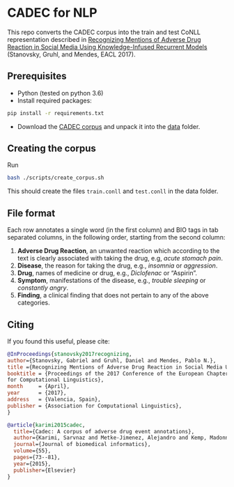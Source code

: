 # CADEC for NLP
This repo converts the CADEC corpus into the train and test CoNLL representation described in [Recognizing Mentions of Adverse Drug Reaction in Social Media Using Knowledge-Infused Recurrent Models](https://gabrielstanovsky.github.io/assets/papers/eacl17a/paper.pdf) (Stanovsky, Gruhl, and Mendes, EACL 2017).

## Prerequisites

* Python (tested on python 3.6)
* Install required packages:
```bash
pip install -r requirements.txt
```
* Download the [CADEC corpus](https://doi.org/10.4225/08/570FB102BDAD2) and unpack it into the [data](data) folder.

## Creating the corpus

Run 

``` bash
bash ./scripts/create_corpus.sh
```

This should create the files `train.conll` and `test.conll` in the data folder.


## File format

Each row annotates a single word (in the first column) and
BIO tags in tab separated columns, in the following order, starting
from the second column:

1. **Adverse Drug Reaction**, an unwanted reaction which according to the text is
clearly associated with taking the drug, e.g, *acute stomach pain*.
2. **Disease**, the reason for taking the drug, e.g., *insomnia* or *aggression*.
3. **Drug**,  names of medicine or drug, e.g., *Diclofenac* or “Aspirin”.
4. **Symptom**, manifestations of the disease, e.g.,  *trouble sleeping* or *constantly angry*.
5. **Finding**, a clinical finding that does not pertain to any of the above categories.

## Citing

If you found this useful, please cite:

```bibtex
@InProceedings{stanovsky2017recognizing,
author={Stanovsky, Gabriel and Gruhl, Daniel and Mendes, Pablo N.},
title ={Recognizing Mentions of Adverse Drug Reaction in Social Media Using Knowledge-Infused Recurrent Models},
booktitle = {Proceedings of the 2017 Conference of the European Chapter of the Association
for Computational Linguistics},
month     = {April},
year      = {2017},
address   = {Valencia, Spain},
publisher = {Association for Computational Linguistics},
}

@article{karimi2015cadec,
  title={Cadec: A corpus of adverse drug event annotations},
  author={Karimi, Sarvnaz and Metke-Jimenez, Alejandro and Kemp, Madonna and Wang, Chen},
  journal={Journal of biomedical informatics},
  volume={55},
  pages={73--81},
  year={2015},
  publisher={Elsevier}
}
```
